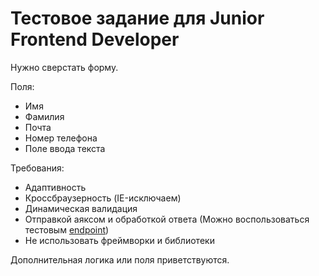 # Тестовое задание для Junior Frontend Developer

Нужно сверстать форму.

Поля:
- Имя
- Фамилия
- Почта
- Номер телефона
- Поле ввода текста

Требования:
- Адаптивность
- Кроссбраузерность (IE-исключаем)
- Динамическая валидация
- Отправкой аяксом и обработкой ответа (Можно воспользоваться тестовым [endpoint](https://private-9d5e37a-testassignment.apiary-mock.com/send-form))
- Не использовать фреймворки и библиотеки

Дополнительная логика или поля приветствуются.
